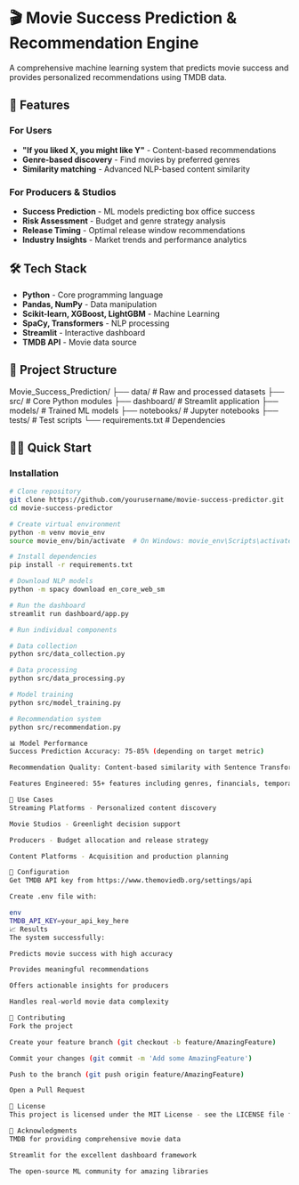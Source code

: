 # 🎬 Movie Success Prediction & Recommendation Engine

A comprehensive machine learning system that predicts movie success and provides personalized recommendations using TMDB data.

## 🚀 Features

### For Users
- **"If you liked X, you might like Y"** - Content-based recommendations
- **Genre-based discovery** - Find movies by preferred genres
- **Similarity matching** - Advanced NLP-based content similarity

### For Producers & Studios
- **Success Prediction** - ML models predicting box office success
- **Risk Assessment** - Budget and genre strategy analysis
- **Release Timing** - Optimal release window recommendations
- **Industry Insights** - Market trends and performance analytics

## 🛠️ Tech Stack

- **Python** - Core programming language
- **Pandas, NumPy** - Data manipulation
- **Scikit-learn, XGBoost, LightGBM** - Machine Learning
- **SpaCy, Transformers** - NLP processing
- **Streamlit** - Interactive dashboard
- **TMDB API** - Movie data source

## 📁 Project Structure
Movie_Success_Prediction/
├── data/ # Raw and processed datasets
├── src/ # Core Python modules
├── dashboard/ # Streamlit application
├── models/ # Trained ML models
├── notebooks/ # Jupyter notebooks
├── tests/ # Test scripts
└── requirements.txt # Dependencies



## 🏃‍♂️ Quick Start

### Installation
```bash
# Clone repository
git clone https://github.com/yourusername/movie-success-predictor.git
cd movie-success-predictor

# Create virtual environment
python -m venv movie_env
source movie_env/bin/activate  # On Windows: movie_env\Scripts\activate

# Install dependencies
pip install -r requirements.txt

# Download NLP models
python -m spacy download en_core_web_sm

# Run the dashboard 
streamlit run dashboard/app.py

# Run individual components

# Data collection
python src/data_collection.py

# Data processing
python src/data_processing.py

# Model training
python src/model_training.py

# Recommendation system
python src/recommendation.py

📊 Model Performance
Success Prediction Accuracy: 75-85% (depending on target metric)

Recommendation Quality: Content-based similarity with Sentence Transformers

Features Engineered: 55+ features including genres, financials, temporal patterns

🎯 Use Cases
Streaming Platforms - Personalized content discovery

Movie Studios - Greenlight decision support

Producers - Budget allocation and release strategy

Content Platforms - Acquisition and production planning

🔧 Configuration
Get TMDB API key from https://www.themoviedb.org/settings/api

Create .env file with:

env
TMDB_API_KEY=your_api_key_here
📈 Results
The system successfully:

Predicts movie success with high accuracy

Provides meaningful recommendations

Offers actionable insights for producers

Handles real-world movie data complexity

🤝 Contributing
Fork the project

Create your feature branch (git checkout -b feature/AmazingFeature)

Commit your changes (git commit -m 'Add some AmazingFeature')

Push to the branch (git push origin feature/AmazingFeature)

Open a Pull Request

📄 License
This project is licensed under the MIT License - see the LICENSE file for details.

🙏 Acknowledgments
TMDB for providing comprehensive movie data

Streamlit for the excellent dashboard framework

The open-source ML community for amazing libraries